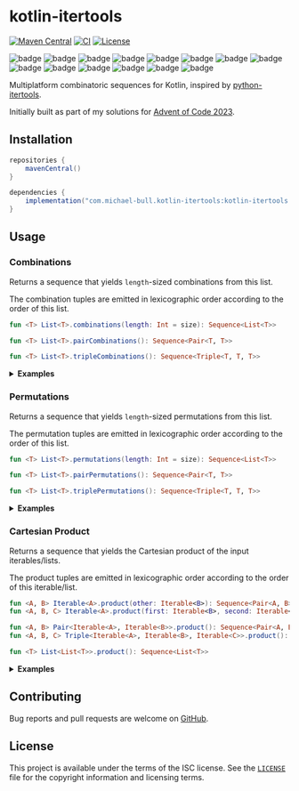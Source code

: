 # kotlin-itertools

[![Maven Central](https://img.shields.io/maven-central/v/com.michael-bull.kotlin-itertools/kotlin-itertools.svg)](https://search.maven.org/search?q=g:com.michael-bull.kotlin-itertools)
[![CI](https://github.com/michaelbull/kotlin-itertools/actions/workflows/ci.yaml/badge.svg)](https://github.com/michaelbull/kotlin-itertools/actions/workflows/ci.yaml)
[![License](https://img.shields.io/github/license/michaelbull/kotlin-itertools.svg)](https://github.com/michaelbull/kotlin-itertools/blob/master/LICENSE)

![badge][badge-android]
![badge][badge-jvm]
![badge][badge-js]
![badge][badge-nodejs]
![badge][badge-linux]
![badge][badge-windows]
![badge][badge-wasm]
![badge][badge-ios]
![badge][badge-mac]
![badge][badge-tvos]
![badge][badge-watchos]
![badge][badge-js-ir]
![badge][badge-android-native]
![badge][badge-apple-silicon]

Multiplatform combinatoric sequences for Kotlin, inspired by [python-itertools][python-itertools].

Initially built as part of my solutions for [Advent of Code 2023][advent-2023].

## Installation

```groovy
repositories {
    mavenCentral()
}

dependencies {
    implementation("com.michael-bull.kotlin-itertools:kotlin-itertools:1.0.1")
}
```

## Usage

### Combinations

Returns a sequence that yields `length`-sized combinations from this list.

The combination tuples are emitted in lexicographic order according to the order of this list.

```kotlin
fun <T> List<T>.combinations(length: Int = size): Sequence<List<T>>

fun <T> List<T>.pairCombinations(): Sequence<Pair<T, T>>

fun <T> List<T>.tripleCombinations(): Sequence<Triple<T, T, T>>
```

<details>
<summary><strong>Examples</strong></summary>

```kotlin
import com.github.michaelbull.itertools.combinations
import com.github.michaelbull.itertools.pairCombinations
import com.github.michaelbull.itertools.tripleCombinations

// [[A, B], [A, C], [A, D], [B, C], [B, D], [C, D]]
fun example1(): List<List<Char>> {
    return "ABCD".toList()
        .combinations(length = 2)
        .toList()
}

// [(A, B), (A, D), (A, C), (B, D), (B, C), (D, C)]
fun example2(): List<Pair<Char, Char>> {
    return "ABDC".toList()
        .pairCombinations()
        .toList()
}

// [(0, 1, 2), (0, 1, 3), (0, 2, 3), (1, 2, 3)]
fun example3(): List<Triple<Int, Int, Int>> {
    return (0..3).toList()
        .tripleCombinations()
        .toList()
}
```

</details>

### Permutations

Returns a sequence that yields `length`-sized permutations from this list.

The permutation tuples are emitted in lexicographic order according to the order of this list.

```kotlin
fun <T> List<T>.permutations(length: Int = size): Sequence<List<T>>

fun <T> List<T>.pairPermutations(): Sequence<Pair<T, T>>

fun <T> List<T>.triplePermutations(): Sequence<Triple<T, T, T>>
```

<details>
<summary><strong>Examples</strong></summary>

```kotlin
import com.github.michaelbull.itertools.permutations
import com.github.michaelbull.itertools.pairPermutations
import com.github.michaelbull.itertools.triplePermutations

// [[A, B], [A, C], [A, D], [B, A], [B, C], [B, D], [C, A], [C, B], [C, D], [D, A], [D, B], [D, C]]
fun example1(): List<List<Char>> {
    return "ABCD".toList()
        .permutations(length = 2)
        .toList()
}

// [(0, 1), (0, 2), (1, 0), (1, 2), (2, 0), (2, 1)]
fun example2(): List<Pair<Int, Int>> {
    return (0..2).toList()
        .pairPermutations()
        .toList()
}

// [(0, 1, 2), (0, 2, 1), (1, 0, 2), (1, 2, 0), (2, 0, 1), (2, 1, 0)]
fun example3(): List<Triple<Int, Int, Int>> {
    return (0..2).toList()
        .triplePermutations()
        .toList()
}
```

</details>

### Cartesian Product

Returns a sequence that yields the Cartesian product of the input iterables/lists.

The product tuples are emitted in lexicographic order according to the order of this iterable/list.

```kotlin
fun <A, B> Iterable<A>.product(other: Iterable<B>): Sequence<Pair<A, B>>
fun <A, B, C> Iterable<A>.product(first: Iterable<B>, second: Iterable<C>): Sequence<Triple<A, B, C>>

fun <A, B> Pair<Iterable<A>, Iterable<B>>.product(): Sequence<Pair<A, B>>
fun <A, B, C> Triple<Iterable<A>, Iterable<B>, Iterable<C>>.product(): Sequence<Triple<A, B, C>>

fun <T> List<List<T>>.product(): Sequence<List<T>>
```

<details>
<summary><strong>Examples</strong></summary>

```kotlin
import com.github.michaelbull.itertools.product

// [(A, x), (A, y), (B, x), (B, y), (C, x), (C, y), (D, x), (D, y)]
fun example1(): List<Pair<Char, Char>> {
    val a = "ABCD".toList()
    val b = "xy".toList()
    return a.product(b).toList()
}

// [(A, C, E), (A, C, F), (A, D, E), (A, D, F), (B, C, E), (B, C, F), (B, D, E), (B, D, F)]
fun example2(): List<Triple<Char, Char, Char>> {
    val a = "AB".toList()
    val b = "CD".toList()
    val c = "EF".toList()

    return Triple(a, b, c)
        .product()
        .toList()
}

// [[A, x], [A, y], [B, x], [B, y], [C, x], [C, y], [D, x], [D, y]]
fun example3(): List<List<Char>> {
    val a = "ABCD".toList()
    val b = "xy".toList()

    return listOf(a, b)
        .product()
        .toList()
}
```
</details>

## Contributing

Bug reports and pull requests are welcome on [GitHub][github].

## License

This project is available under the terms of the ISC license. See the
[`LICENSE`](LICENSE) file for the copyright information and licensing terms.

[python-itertools]: https://docs.python.org/3/library/itertools.html
[advent-2023]: https://github.com/michaelbull/advent-2023
[github]: https://github.com/michaelbull/kotlin-itertools

[badge-android]: http://img.shields.io/badge/-android-6EDB8D.svg?style=flat
[badge-android-native]: http://img.shields.io/badge/support-[AndroidNative]-6EDB8D.svg?style=flat
[badge-jvm]: http://img.shields.io/badge/-jvm-DB413D.svg?style=flat
[badge-js]: http://img.shields.io/badge/-js-F8DB5D.svg?style=flat
[badge-js-ir]: https://img.shields.io/badge/support-[IR]-AAC4E0.svg?style=flat
[badge-nodejs]: https://img.shields.io/badge/-nodejs-68a063.svg?style=flat
[badge-linux]: http://img.shields.io/badge/-linux-2D3F6C.svg?style=flat
[badge-windows]: http://img.shields.io/badge/-windows-4D76CD.svg?style=flat
[badge-wasm]: https://img.shields.io/badge/-wasm-624FE8.svg?style=flat
[badge-apple-silicon]: http://img.shields.io/badge/support-[AppleSilicon]-43BBFF.svg?style=flat
[badge-ios]: http://img.shields.io/badge/-ios-CDCDCD.svg?style=flat
[badge-mac]: http://img.shields.io/badge/-macos-111111.svg?style=flat
[badge-watchos]: http://img.shields.io/badge/-watchos-C0C0C0.svg?style=flat
[badge-tvos]: http://img.shields.io/badge/-tvos-808080.svg?style=flat
